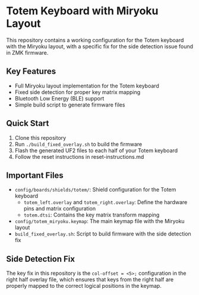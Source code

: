 # Totem Keyboard with Miryoku Layout

This repository contains a working configuration for the Totem keyboard with the Miryoku layout, with a specific fix for the side detection issue found in ZMK firmware.

## Key Features

- Full Miryoku layout implementation for the Totem keyboard
- Fixed side detection for proper key matrix mapping
- Bluetooth Low Energy (BLE) support
- Simple build script to generate firmware files

## Quick Start

1. Clone this repository
2. Run `./build_fixed_overlay.sh` to build the firmware
3. Flash the generated UF2 files to each half of your Totem keyboard
4. Follow the reset instructions in reset-instructions.md

## Important Files

- `config/boards/shields/totem/`: Shield configuration for the Totem keyboard
  - `totem_left.overlay` and `totem_right.overlay`: Define the hardware pins and matrix configuration
  - `totem.dtsi`: Contains the key matrix transform mapping
- `config/totem_miryoku.keymap`: The main keymap file with the Miryoku layout
- `build_fixed_overlay.sh`: Script to build firmware with the side detection fix

## Side Detection Fix

The key fix in this repository is the `col-offset = <5>;` configuration in the right half overlay file, which ensures that keys from the right half are properly mapped to the correct logical positions in the keymap.